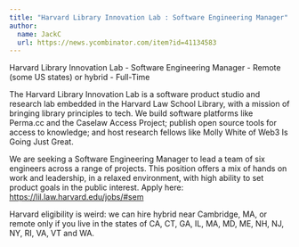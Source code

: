 ```yaml
---
title: "Harvard Library Innovation Lab : Software Engineering Manager"
author:
  name: JackC
  url: https://news.ycombinator.com/item?id=41134583
---
```

Harvard Library Innovation Lab - Software Engineering Manager - Remote (some US states) or hybrid - Full-Time

The Harvard Library Innovation Lab is a software product studio and research lab embedded in the Harvard Law School Library, with a mission of bringing library principles to tech. We build software platforms like Perma.cc and the Caselaw Access Project; publish open source tools for access to knowledge; and host research fellows like Molly White of Web3 Is Going Just Great.

We are seeking a Software Engineering Manager to lead a team of six engineers across a range of projects. This position offers a mix of hands on work and leadership, in a relaxed environment, with high ability to set product goals in the public interest. Apply here: <a href="https:&#x2F;&#x2F;lil.law.harvard.edu&#x2F;jobs&#x2F;#sem" rel="nofollow">https:&#x2F;&#x2F;lil.law.harvard.edu&#x2F;jobs&#x2F;#sem</a>

Harvard eligibility is weird: we can hire hybrid near Cambridge, MA, or remote only if you live in the states of CA, CT, GA, IL, MA, MD, ME, NH, NJ, NY, RI, VA, VT and WA.
